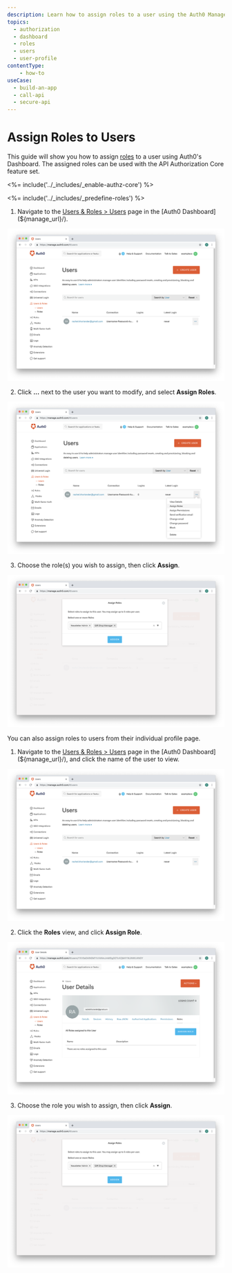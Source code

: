 ```yaml
---
description: Learn how to assign roles to a user using the Auth0 Management Dashboard. For use with Auth0's API Authorization Core feature set.
topics:
  - authorization
  - dashboard
  - roles
  - users
  - user-profile
contentType: 
    - how-to
useCase:
  - build-an-app
  - call-api
  - secure-api
---
```

# Assign Roles to Users

This guide will show you how to assign [roles](/authorization/concepts/rbac) to a user using Auth0's Dashboard. The assigned roles can be used with the API Authorization Core feature set.

<%= include('../_includes/_enable-authz-core') %>

<%= include('../_includes/_predefine-roles') %>

1. Navigate to the [Users & Roles > Users](${manage_url}/#/users) page in the [Auth0 Dashboard](${manage_url}/). 

![View Users](/media/articles/authorization/user-list.png)

2. Click **...** next to the user you want to modify, and select **Assign Roles**.

![Select Assign Roles](/media/articles/authorization/user-list-assign-roles.png)

3. Choose the role(s) you wish to assign, then click **Assign**.

![Assign Role](/media/articles/authorization/user-assign-roles.png)


You can also assign roles to users from their individual profile page.

1. Navigate to the [Users & Roles > Users](${manage_url}/#/users) page in the [Auth0 Dashboard](${manage_url}/), and click the name of the user to view.

![Select User](/media/articles/authorization/user-list.png)

2. Click the **Roles** view, and click **Assign Role**.

![View Roles](/media/articles/authorization/user-prof-empty-roles.png)

3. Choose the role you wish to assign, then click **Assign**.

![Assign Role](/media/articles/authorization/user-assign-roles.png)